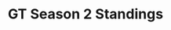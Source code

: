 ---
layout: seasons_archive
slug: s2
title: GT Season 2 Standings
description: GT Season 2 Standings
permalink: '/:categories/:title'
category: gt
menu_title: GT Standings
menu_icon: /assets/site-img/gt.png
menu_hide: true
tiers:
    - { name: 'GT T1' }
    - { name: 'GT T2' }
    - { name: 'GT T3' }
---